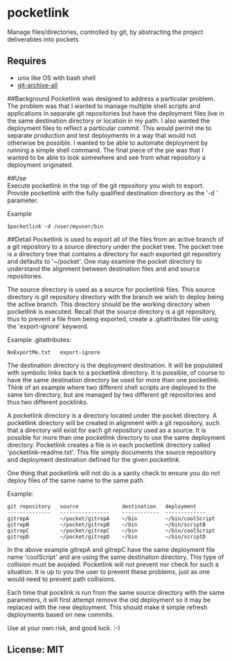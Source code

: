 pocketlink
==========

Manage files/directories, controlled by git, by abstracting the project deliverables into pockets 

## Requires
* unix like OS with bash shell
* [git-archive-all](https://github.com/Kentzo/git-archive-all)
                                                                                                                                                                                                                                                                                
##Background
Pocketlink was designed to address a particular problem.  The problem was that I wanted to manage multiple shell scripts and applications in separate git repositories but have the deployment files live in the same destination directory or location in my path.  I also wanted the deployment files to reflect a particular commit.  This would permit me to separate production and test deployments in a way that would not otherwise be possible.  I wanted to be able to automate deployment by running a simple shell command.  The final piece of the pie was that I wanted to be able to look somewhere and see from what repository a deployment originated.                                                                                                                                                                      
                                                                                                                                                                                                                                                                                
##Use                                                                                                                                                                                                                                                                           
Execute pocketlink in the top of the git repository you wish to export.  Provide pocketlink with the fully qualified destination directory as the '-d ' parameter.                                                                                                              

Example                                                                                                                                                                                                                                                                        
``` 
$pocketlink -d /user/myuser/bin
```
                                                                                                                                                                                                                                                 
##Detail
Pocketlink is used to export all of the files from an active branch of a git repository to a source directory under the pocket tree.  The pocket tree is a directory tree that contains a directory for each exported git repository and defaults to '~/pocket'.  One may examine the pocket directory to understand the alignment between destination files and and source repositories.                                                                                                                                                                       
                                                                                                                                                                                                                                                                                
The source directory is used as a source for pocketlink files.  This source directory is git repository directory with the branch we wish to deploy being the active branch.  This directory should be the working directory when pocketlink is executed.  Recall that the source directory is a git repository, thus to prevent a file from being exported, create a .gitattributes file using the 'export-ignore' keyword.                                                                                                                                    
                                                                                                                                                                                                                                                                                
Example .gitattributes:
```                                                                                                                                                                                                                                                         
NoExportMe.txt   export-ignore
```                                                                                                                                                                                                                                                  

The destination directory is the deployment destination.  It will be populated with symbolic links back to a pocketlink directory.  It is possible, of course to have the same destination directory be used for more than one pocketlink.  Think of an example where two different shell scripts are deployed to the same bin directory, but are managed by two different git repositories and thus two different pocklinks.                                                                                                                                   
                                                                                                                                                                                                                                                                                
A pocketlink directory is a directory located under the pocket directory.  A pocketlink directory will be created in alignment with a git repository, such that a directory will exist for each git repository used as a source.  It is possible for more than one pocketlink directory to use the same deployment directory.  Pocketlink creates a  file is in each pocketlink directory called 'pocketlink-readme.txt'.  This file simply documents the source repository and deployment destination defined for the given pocketlink.                        
                                                                                                                                                                                                                                                                                
One thing that pocketlink will not do is a sanity check to ensure you do not deploy files of the same name to the same path.                                                                                                                                                    
                                                                                                                                                                                                                                                                                
Example:                                                                                                                                                                                                                                                                        
```                                                                                                                                                                                                                                                                             
git repository   source              destination   deployment
--------------   ----------------    ------------  -------------
gitrepA          ~/pocket/gitrepA    ~/bin         ~/bin/coolScript
gitrepB          ~/pocket/gitrepB    ~/bin         ~/bin/scriptB
gitrepC          ~/pocket/gitrepC    ~/bin         ~/bin/coolScript
gitrepD          ~/pocket/gitrepD    ~/bin         ~/bin/scriptD
```
                                                                                                                                                                                                                                                                             
In the above example gitrepA and gitrepC have the same deployment file name 'coolScript' and are using the same destination directory.  This type of collision must be avoided.  Pocketlink will not prevent nor check for such a situation. It is up to you the user to prevent these problems, just as one would need to prevent path collisions.                                                                                                                                                                                                          
                                                                                                                                                                                                                                                                                
Each time that pocklink is run from the same source directory with the same parameters, it will first attempt remove the old deployment so it may be replaced with the new deployment.  This should make it simple refresh deployments based on new commits.                    
                                                                                                                                                                                                                                                                                
Use at your own risk, and good luck.  :-) 

## License: MIT


